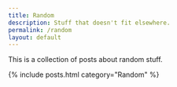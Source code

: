```yaml
---
title: Random
description: Stuff that doesn't fit elsewhere.
permalink: /random
layout: default
---
```


This is a collection of posts about random stuff.

{% include posts.html category="Random" %}

